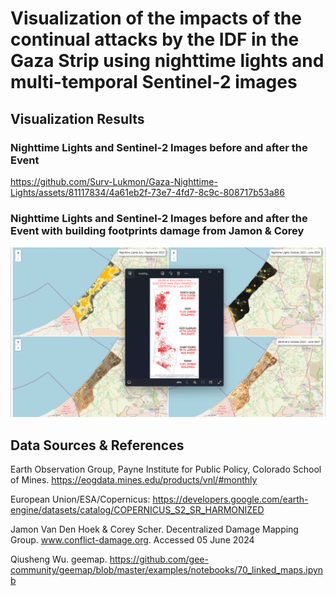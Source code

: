 # Visualization of the impacts of the continual attacks by the IDF in the Gaza Strip using nighttime lights and multi-temporal Sentinel-2 images


## Visualization Results

### Nighttime Lights and Sentinel-2 Images before and after the Event


https://github.com/Surv-Lukmon/Gaza-Nighttime-Lights/assets/81117834/4a61eb2f-73e7-4fd7-8c9c-808717b53a86




### Nighttime Lights and Sentinel-2 Images before and after the Event with building footprints damage from Jamon & Corey
!["Linked Maps with building footprint damage"](Images/Gaza_Strip_Nighttime_Lights_and_Sentinel_2_DDMG.png) 


## Data Sources & References
Earth Observation Group, Payne Institute for Public Policy, Colorado School of Mines. https://eogdata.mines.edu/products/vnl/#monthly

European Union/ESA/Copernicus: https://developers.google.com/earth-engine/datasets/catalog/COPERNICUS_S2_SR_HARMONIZED

Jamon Van Den Hoek & Corey Scher. Decentralized Damage Mapping Group. www.conflict-damage.org. Accessed 05 June 2024

Qiusheng Wu. geemap. https://github.com/gee-community/geemap/blob/master/examples/notebooks/70_linked_maps.ipynb
